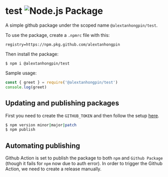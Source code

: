 # test ![Node.js Package](https://github.com/alextanhongpin/test/workflows/Node.js%20Package/badge.svg)

A simple github package under the scoped name `@alextanhongpin/test`.

To use the package, create a `.npmrc` file with this:

```
registry=https://npm.pkg.github.com/alextanhongpin
```

Then install the package:

```
$ npm i @alextanhongpin/test
```

Sample usage:

```js
const { greet } = require('@alextanhongpin/test')
console.log(greet)
```

## Updating and publishing packages

First you need to create the `GITHUB_TOKEN` and then follow the setup [here](https://docs.github.com/en/packages/using-github-packages-with-your-projects-ecosystem/configuring-npm-for-use-with-github-packages).

```bash
$ npm version minor|major|patch
$ npm publish
```

## Automating publishing

Github Action is set to publish the package to both `npm` and `Github Package` (though it fails for `npm` now due to auth error). In order to trigger the Github Action, we need to create a release manually.
